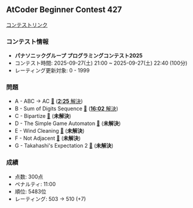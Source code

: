 
## AtCoder Beginner Contest 427

[コンテストリンク](https://atcoder.jp/contests/abc427)

### コンテスト情報
- **パナソニックグループ プログラミングコンテスト2025**
- コンテスト時間: 2025-09-27(土) 21:00 ~ 2025-09-27(土) 22:40 (100分)
- レーティング更新対象: 0 - 1999

### 問題
- A - ABC -> AC [🔗](https://atcoder.jp/contests/abc427/tasks/abc427_a) ([**2:25** 解決](./A%20-%20ABC%20->%20AC/))
- B - Sum of Digits Sequence [🔗](https://atcoder.jp/contests/abc427/tasks/abc427_b) ([**16:02** 解決](./B%20-%20Sum%20of%20Digits%20Sequence/))
- C - Bipartize [🔗](https://atcoder.jp/contests/abc427/tasks/abc427_c) (**未解決**)
- D - The Simple Game Automaton [🔗](https://atcoder.jp/contests/abc427/tasks/abc427_d) (**未解決**)
- E - Wind Cleaning [🔗](https://atcoder.jp/contests/abc427/tasks/abc427_e) (**未解決**)
- F - Not Adjacent [🔗](https://atcoder.jp/contests/abc427/tasks/abc427_f) (**未解決**)
- G - Takahashi's Expectation 2 [🔗](https://atcoder.jp/contests/abc427/tasks/abc427_g) (**未解決**)

### 成績
- 点数: 300点
- ペナルティ: 11:00
- 順位: 5483位
- レーティング: 503 -> 510 (+7)
